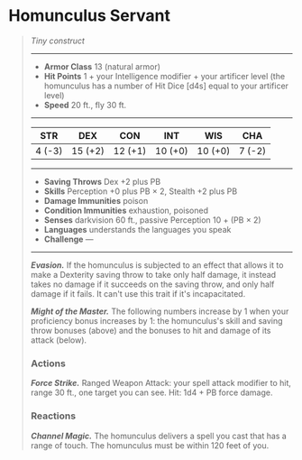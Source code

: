 # Homunculus Servant
>*Tiny construct*
>___
>- **Armor Class** 13 (natural armor)
>- **Hit Points** 1 + your Intelligence modifier + your artificer level (the homunculus has a number of Hit Dice [d4s] equal to your artificer level)
>- **Speed** 20 ft., fly 30 ft.
>___
>|STR|DEX|CON|INT|WIS|CHA|
>|:---:|:---:|:---:|:---:|:---:|:---:|
>|4 (-3)|15 (+2)|12 (+1)|10 (+0)|10 (+0)|7 (-2)|
>___
>- **Saving Throws** Dex +2 plus PB
>- **Skills** Perception +0 plus PB × 2, Stealth +2 plus PB
>- **Damage Immunities** poison
>- **Condition Immunities** exhaustion, poisoned
>- **Senses** darkvision 60 ft., passive Perception 10 + (PB × 2)
>- **Languages** understands the languages you speak
>- **Challenge** —
>___
>***Evasion.*** If the homunculus is subjected to an effect that allows it to make a Dexterity saving throw to take only half damage, it instead takes no damage if it succeeds on the saving throw, and only half damage if it fails. It can't use this trait if it's incapacitated.  
>
>***Might of the Master.*** The following numbers increase by 1 when your proficiency bonus increases by 1: the homunculus's skill and saving throw bonuses (above) and the bonuses to hit and damage of its attack (below).  
>
>### Actions
>***Force Strike.*** Ranged Weapon Attack: your spell attack modifier to hit, range 30 ft., one target you can see. Hit: 1d4 + PB force damage.  
>
>### Reactions
>***Channel Magic.*** The homunculus delivers a spell you cast that has a range of touch. The homunculus must be within 120 feet of you.